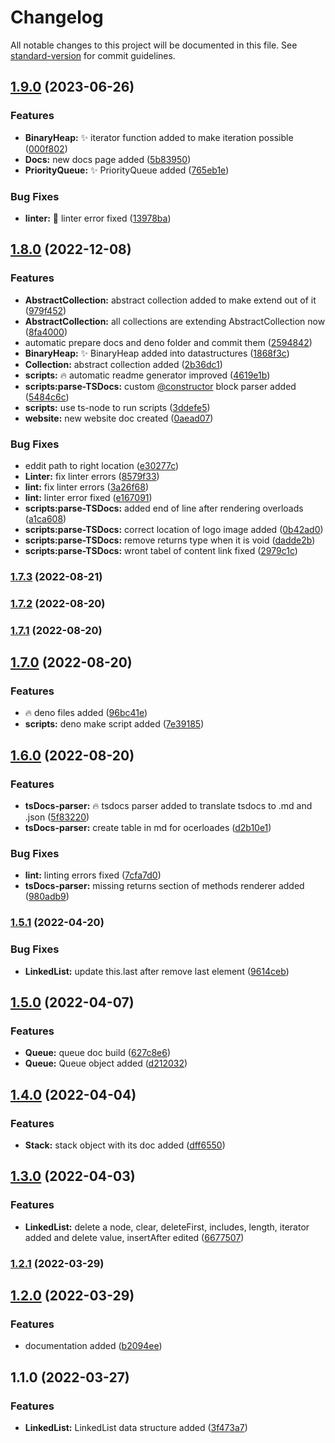 # Changelog

All notable changes to this project will be documented in this file. See [standard-version](https://github.com/conventional-changelog/standard-version) for commit guidelines.

## [1.9.0](https://github.com/algoasaurujs/tsds/compare/v1.8.0...v1.9.0) (2023-06-26)


### Features

* **BinaryHeap:** :sparkles: iterator function added to make iteration possible ([000f802](https://github.com/algoasaurujs/tsds/commit/000f802ce02e0d81992c223c588c5a9a559d293a))
* **Docs:** new docs page added ([5b83950](https://github.com/algoasaurujs/tsds/commit/5b83950988690d90650aed560c9078f62f869725))
* **PriorityQueue:** :sparkles: PriorityQueue added ([765eb1e](https://github.com/algoasaurujs/tsds/commit/765eb1e53bf5e338072ace16046a5240faf0374e))


### Bug Fixes

* **linter:** :bug: linter error fixed ([13978ba](https://github.com/algoasaurujs/tsds/commit/13978baed5cd1ac4687ed72b66ac6512b1941e6e))

## [1.8.0](https://github.com/algoasaurujs/tsds/compare/v1.7.2...v1.8.0) (2022-12-08)


### Features

* **AbstractCollection:** abstract collection added to make extend out of it ([979f452](https://github.com/algoasaurujs/tsds/commit/979f452391420fff80f642b769adfe4b75cf40ff))
* **AbstractCollection:** all collections are extending AbstractCollection now ([8fa4000](https://github.com/algoasaurujs/tsds/commit/8fa40001afbec9547582bf9b888b14cd22cfd8b1))
* automatic prepare docs and deno folder and commit them ([2594842](https://github.com/algoasaurujs/tsds/commit/25948420e895670f9bf91e56178d818fd12cc8b8))
* **BinaryHeap:** :sparkles: BinaryHeap added into datastructures ([1868f3c](https://github.com/algoasaurujs/tsds/commit/1868f3c75bb7b091731dee62af5c055742d4518b))
* **Collection:** abstract collection added ([2b36dc1](https://github.com/algoasaurujs/tsds/commit/2b36dc124f307614b95eeff10e67682d3f3931f9))
* **scripts:** :fire: automatic readme generator improved ([4619e1b](https://github.com/algoasaurujs/tsds/commit/4619e1ba4a902ac695f5d14733cd2fdd28dd87f9))
* **scripts:parse-TSDocs:** custom [@constructor](https://github.com/constructor) block parser added ([5484c6c](https://github.com/algoasaurujs/tsds/commit/5484c6cbf0cdd9567dd262ad32f030f4646046e2))
* **scripts:** use ts-node to run scripts ([3ddefe5](https://github.com/algoasaurujs/tsds/commit/3ddefe59d7a490541722eaa74ce7359a9e3deb66))
* **website:** new website doc created ([0aead07](https://github.com/algoasaurujs/tsds/commit/0aead073d498b3aeea8a67b26c902c797ea5031c))


### Bug Fixes

* eddit path to right location ([e30277c](https://github.com/algoasaurujs/tsds/commit/e30277cb77e9d7c94f027b1154833d6f1a098e91))
* **Linter:** fix linter errors ([8579f33](https://github.com/algoasaurujs/tsds/commit/8579f33e329cfbbf0871c2ac6fb94cd53cce3e13))
* **lint:** fix linter errors ([3a26f68](https://github.com/algoasaurujs/tsds/commit/3a26f687f11a2c0ab2cc53f5ecef0fd8e2f19035))
* **lint:** linter error fixed ([e167091](https://github.com/algoasaurujs/tsds/commit/e167091a77d9aa5a170462d77c0647d02571508d))
* **scripts:parse-TSDocs:** added end of line after rendering overloads ([a1ca608](https://github.com/algoasaurujs/tsds/commit/a1ca608a04fe3322657a2cfa08961699a14d89b1))
* **scripts:parse-TSDocs:** correct location of logo image added ([0b42ad0](https://github.com/algoasaurujs/tsds/commit/0b42ad0e73af27534c04cdb1891e3f62b804eef3))
* **scripts:parse-TSDocs:** remove returns type when it is void ([dadde2b](https://github.com/algoasaurujs/tsds/commit/dadde2b1fec9ce164110c5e3448e409885300f34))
* **scripts:parse-TSDocs:** wront tabel of content link fixed ([2979c1c](https://github.com/algoasaurujs/tsds/commit/2979c1c7cd835552c3d49db93fcb6d93c5199465))

### [1.7.3](https://github.com/algoasaurujs/tsds/compare/v1.7.2...v1.7.3) (2022-08-21)

### [1.7.2](https://github.com/algoasaurujs/tsds/compare/v1.7.1...v1.7.2) (2022-08-20)

### [1.7.1](https://github.com/algoasaurujs/tsds/compare/v1.7.0...v1.7.1) (2022-08-20)

## [1.7.0](https://github.com/algoasaurujs/tsds/compare/v1.6.0...v1.7.0) (2022-08-20)


### Features

* :fire: deno files added ([96bc41e](https://github.com/algoasaurujs/tsds/commit/96bc41e5c7bfc59620229b28241f68585beaac67))
* **scripts:** deno make script added ([7e39185](https://github.com/algoasaurujs/tsds/commit/7e3918541e0469eedef9a06851376aaf23e7d02c))

## [1.6.0](https://github.com/algoasaurujs/tsds/compare/v1.5.1...v1.6.0) (2022-08-20)


### Features

* **tsDocs-parser:** :fire: tsdocs parser added to translate tsdocs to .md and .json ([5f83220](https://github.com/algoasaurujs/tsds/commit/5f8322046d32b4753b522c12cd8f5932b78932fa))
* **tsDocs-parser:** create table in md for ocerloades ([d2b10e1](https://github.com/algoasaurujs/tsds/commit/d2b10e17a3e0fd900f016a1dbf992fe2133974f9))


### Bug Fixes

* **lint:** linting errors fixed ([7cfa7d0](https://github.com/algoasaurujs/tsds/commit/7cfa7d091aab7ff6a6ea4fc48ccfbf744dc62eac))
* **tsDocs-parser:** missing returns section of methods renderer added ([980adb9](https://github.com/algoasaurujs/tsds/commit/980adb9a0309cfd8ad60a1c725ba6f799e0cd2af))

### [1.5.1](https://github.com/algoasaurujs/tsds/compare/v1.5.0...v1.5.1) (2022-04-20)


### Bug Fixes

* **LinkedList:** update this.last after remove last element ([9614ceb](https://github.com/algoasaurujs/tsds/commit/9614cebe41a941335a22844b6a6f2938048bd838))

## [1.5.0](https://github.com/algoasaurujs/tsds/compare/v1.4.0...v1.5.0) (2022-04-07)


### Features

* **Queue:** queue doc build ([627c8e6](https://github.com/algoasaurujs/tsds/commit/627c8e6622ef212636c8c22b0996d1a0d6c56318))
* **Queue:** Queue object added ([d212032](https://github.com/algoasaurujs/tsds/commit/d212032cc8ba95cf9c6dd3e0b38d21f33fd92198))

## [1.4.0](https://github.com/algoasaurujs/tsds/compare/v1.3.0...v1.4.0) (2022-04-04)


### Features

* **Stack:** stack object with its doc added ([dff6550](https://github.com/algoasaurujs/tsds/commit/dff655031cd2707f3aa93c73438f752a01d1658d))

## [1.3.0](https://github.com/algoasaurujs/tsds/compare/v1.2.1...v1.3.0) (2022-04-03)


### Features

* **LinkedList:** delete a node, clear, deleteFirst, includes, length, iterator added and delete value, insertAfter edited ([6677507](https://github.com/algoasaurujs/tsds/commit/6677507c1570e93f90cfd5fcce6f1f5ae073e1e3))

### [1.2.1](https://github.com/algoasaurujs/tsds/compare/v1.2.0...v1.2.1) (2022-03-29)

## [1.2.0](https://github.com/algoasaurujs/tsds/compare/v1.1.0...v1.2.0) (2022-03-29)


### Features

* documentation added ([b2094ee](https://github.com/algoasaurujs/tsds/commit/b2094ee934d33d2f111ef3a60441cfdaed3ae77a))

## 1.1.0 (2022-03-27)


### Features

* **LinkedList:** LinkedList data structure added ([3f473a7](https://github.com/algoasaurujs/tsds/commit/3f473a738fe177fe12c6351621c7533ef8c00551))
